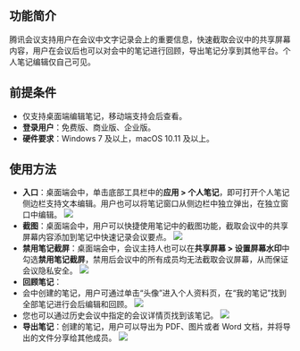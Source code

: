 ## 功能简介
腾讯会议支持用户在会议中文字记录会上的重要信息，快速截取会议中的共享屏幕内容，用户在会议后也可以对会中的笔记进行回顾，导出笔记分享到其他平台。个人笔记编辑仅自己可见。

## 前提条件
- 仅支持桌面端编辑笔记，移动端支持会后查看。
- **登录用户**：免费版、商业版、企业版。
- **硬件要求**：Windows 7 及以上，macOS 10.11 及以上。

## 使用方法
- **入口**：桌面端会中，单击底部工具栏中的**应用 > 个人笔记**，即可打开个人笔记侧边栏支持文本编辑。用户也可以将笔记窗口从侧边栏中独立弹出，在独立窗口中编辑。
![](https://dldir1.qq.com/download/移动端入门/同框模式/微信图片2_20211115111458.png )
- **截图**：桌面端会中，用户可以快捷使用笔记中的截图功能，截取会议中的共享屏幕内容添加到笔记中快速记录会议要点。
![](https://dldir1.qq.com/download/移动端入门/同框模式/微信图片_20211115161405.png )
- **禁用笔记截屏**：桌面端会中，会议主持人也可以在**共享屏幕 > 设置屏幕水印**中勾选**禁用笔记截屏**，禁用后会议中的所有成员均无法截取会议屏幕，从而保证会议隐私安全。
![](https://dldir1.qq.com/download/移动端入门/同框模式/微信图片_20211115143130.png )
- **回顾笔记**：
 - 会中创建的笔记，用户可通过单击“头像”进入个人资料页，在“我的笔记”找到全部笔记进行会后编辑和回顾。
![](https://dldir1.qq.com/download/移动端入门/同框模式/微信图片_20211115145502.png )
 - 您也可以通过历史会议中指定的会议详情页找到该笔记。
![](https://dldir1.qq.com/download/移动端入门/同框模式/微信图片_20211115145856.png )
- **导出笔记**：创建的笔记，用户可以导出为 PDF、图片或者 Word 文档，并将导出的文件分享给其他成员。
![](https://dldir1.qq.com/download/移动端入门/同框模式/微信图片_20211115150701.png )
